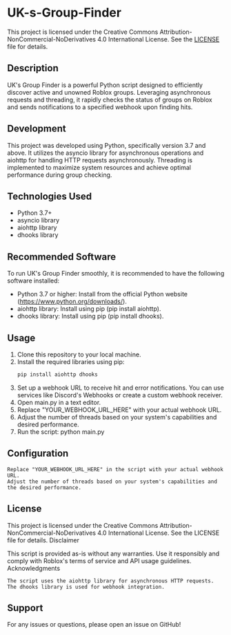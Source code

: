 # UK-s-Group-Finder

This project is licensed under the Creative Commons Attribution-NonCommercial-NoDerivatives 4.0 International License. See the [LICENSE](LICENSE) file for details.

## Description
UK's Group Finder is a powerful Python script designed to efficiently discover active and unowned Roblox groups. Leveraging asynchronous requests and threading, it rapidly checks the status of groups on Roblox and sends notifications to a specified webhook upon finding hits.

## Development
This project was developed using Python, specifically version 3.7 and above. It utilizes the asyncio library for asynchronous operations and aiohttp for handling HTTP requests asynchronously. Threading is implemented to maximize system resources and achieve optimal performance during group checking.

## Technologies Used
- Python 3.7+
- asyncio library
- aiohttp library
- dhooks library

## Recommended Software
To run UK's Group Finder smoothly, it is recommended to have the following software installed:
- Python 3.7 or higher: Install from the official Python website (https://www.python.org/downloads/).
- aiohttp library: Install using pip (pip install aiohttp).
- dhooks library: Install using pip (pip install dhooks).

## Usage
1. Clone this repository to your local machine.
2. Install the required libraries using pip:
   ```bash
   pip install aiohttp dhooks
3. Set up a webhook URL to receive hit and error notifications. You can use services like Discord's Webhooks or create a custom webhook receiver.
4. Open main.py in a text editor.
5.    Replace "YOUR_WEBHOOK_URL_HERE" with your actual webhook URL.
6.    Adjust the number of threads based on your system's capabilities and desired performance.
7.    Run the script: python main.py

## Configuration

    Replace "YOUR_WEBHOOK_URL_HERE" in the script with your actual webhook URL.
    Adjust the number of threads based on your system's capabilities and the desired performance.

## License

This project is licensed under the Creative Commons Attribution-NonCommercial-NoDerivatives 4.0 International License. See the LICENSE file for details.
Disclaimer

This script is provided as-is without any warranties. Use it responsibly and comply with Roblox's terms of service and API usage guidelines.
Acknowledgments

    The script uses the aiohttp library for asynchronous HTTP requests.
    The dhooks library is used for webhook integration.

## Support

For any issues or questions, please open an issue on GitHub!
